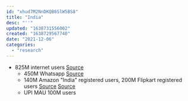 ```yaml
---
id: "xhud7M2NnDKQB6SlW5BS8"
title: "India"
desc: "''"
updated: "1638731556002"
created: "1638729567740"
date: "2021-12-06"
categories: 
  - "research"
---
```




* 825M internet users [Source](https://www.business-standard.com/article/economy-policy/internet-users-up-nearly-4-to-over-825-million-in-q4-of-fy21-trai-data-121082701105_1.html)
    - 450M Whatsapp [Source](https://www.statista.com/statistics/289778/countries-with-the-most-facebook-users/)
    - 140M Amazon "India" registered users, 200M Flipkart registered users [Source](https://techcrunch.com/2021/01/25/india-plays-hardball-with-amazon/) [Source](https://techcrunch.com/2020/06/24/walmarts-flipkart-makes-local-languages-push-to-win-small-indian-cities-and-towns/)
    - UPI MAU 100M users

